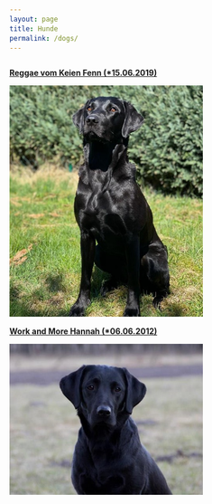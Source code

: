 ```yaml
---
layout: page
title: Hunde
permalink: /dogs/
---
```


<div style="float:left; margin-right: 10px;">
  <p><strong><a href="reggae.html"> Reggae vom Keien Fenn (*15.06.2019)</a></strong></p>
<img src="/assets/reggae-gallery/reggae-garten.jpeg" width="343"  />
</div>

<div style="float:left; margin-right: 10px;">
 <p><strong><a href="hannah">Work and More Hannah (*06.06.2012)</a></strong></p>
<img src="/assets/hannah-gallery/hannah-dream.jpg" width="343" />
</div>
